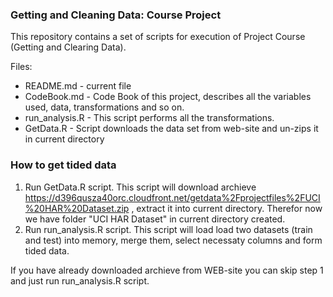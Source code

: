### Getting and Cleaning Data: Course Project

This repository contains a set of scripts for execution of Project Course (Getting and Clearing Data).

Files:
- README.md - current file
- CodeBook.md - Code Book of this project, describes all the variables used, data, transformations and so on.
- run_analysis.R - This script performs all the transformations.
- GetData.R - Script downloads the data set from web-site and un-zips it in current directory 

### How to get tided data 

1. Run GetData.R script. This script will download archieve https://d396qusza40orc.cloudfront.net/getdata%2Fprojectfiles%2FUCI%20HAR%20Dataset.zip , extract it into current directory. Therefor now we have folder "UCI HAR Dataset" in current directory created.
2. Run run_analysis.R script. This script will load load two datasets (train and test) into memory, merge them, select necessaty columns and form tided data.

If you have already downloaded archieve from WEB-site you can skip step 1 and just run run_analysis.R script.








